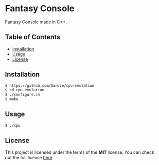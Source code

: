 # Fantasy Console

Fantasy Console made in C++.

## Table of Contents

* [Installation](#installation)
* [Usage](#usage)
* [License](#License)

## Installation

```bash
$ https://github.com/Garoze/cpu-emulation
$ cd cpu-emulation
$ ./configure.sh
$ make
```

## Usage

```bash
$ ./cpu
```

## License

This project is licensed under the terms of the **MIT** license. You can check out the full license [here](https://github.com/Garoze/cpu-emulation/blob/main/LICENSE).
